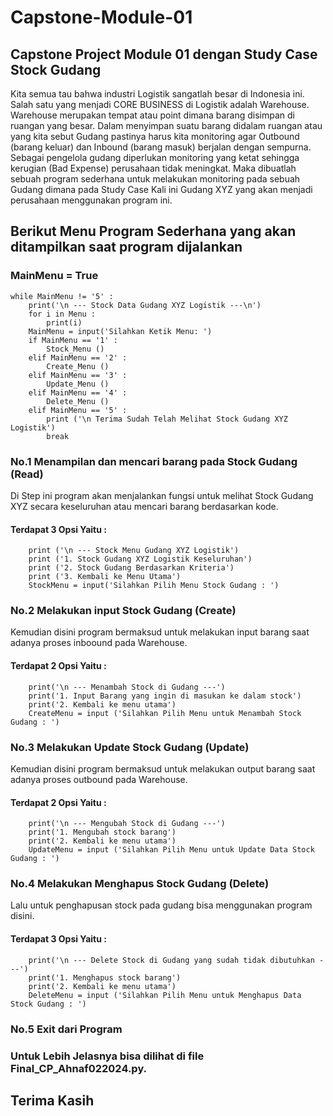 # Capstone-Module-01
## Capstone Project Module 01 dengan Study Case Stock Gudang
Kita semua tau bahwa industri Logistik sangatlah besar di Indonesia ini.
Salah satu yang menjadi CORE BUSINESS di Logistik adalah Warehouse.
Warehouse merupakan tempat atau point dimana barang disimpan di ruangan yang besar.
Dalam menyimpan suatu barang didalam ruangan atau yang kita sebut Gudang pastinya harus kita monitoring agar Outbound (barang keluar) dan Inbound (barang masuk) berjalan dengan sempurna.
Sebagai pengelola gudang diperlukan monitoring yang ketat sehingga kerugian (Bad Expense) perusahaan tidak meningkat.
Maka dibuatlah sebuah program sederhana untuk melakukan monitoring pada sebuah Gudang dimana pada Study Case Kali ini Gudang XYZ yang akan menjadi perusahaan menggunakan program ini.

## Berikut Menu Program Sederhana yang akan ditampilkan saat program dijalankan
### MainMenu = True
    while MainMenu != '5' :
        print('\n --- Stock Data Gudang XYZ Logistik ---\n')
        for i in Menu :
            print(i)
        MainMenu = input('Silahkan Ketik Menu: ')
        if MainMenu == '1' :
            Stock_Menu ()
        elif MainMenu == '2' :
            Create_Menu ()
        elif MainMenu == '3' :
            Update_Menu ()
        elif MainMenu == '4' :
            Delete_Menu ()
        elif MainMenu == '5' :
            print ('\n Terima Sudah Telah Melihat Stock Gudang XYZ Logistik')
            break
            
### No.1 Menampilan dan mencari barang pada Stock Gudang (Read)
Di Step ini program akan menjalankan fungsi untuk melihat Stock Gudang XYZ secara keseluruhan atau mencari barang berdasarkan kode.
#### Terdapat 3 Opsi Yaitu :
        print ('\n --- Stock Menu Gudang XYZ Logistik')
        print ('1. Stock Gudang XYZ Logistik Keseluruhan')
        print ('2. Stock Gudang Berdasarkan Kriteria')
        print ('3. Kembali ke Menu Utama')
        StockMenu = input('Silahkan Pilih Menu Stock Gudang : ')
### No.2 Melakukan input Stock Gudang (Create)
Kemudian disini program bermaksud untuk melakukan input barang saat adanya proses inboound pada Warehouse.
#### Terdapat 2 Opsi Yaitu :
        print('\n --- Menambah Stock di Gudang ---')
        print('1. Input Barang yang ingin di masukan ke dalam stock')
        print('2. Kembali ke menu utama')
        CreateMenu = input ('Silahkan Pilih Menu untuk Menambah Stock Gudang : ')

### No.3 Melakukan Update Stock Gudang (Update)
Kemudian disini program bermaksud untuk melakukan output barang saat adanya proses outbound pada Warehouse.
#### Terdapat 2 Opsi Yaitu :
        print('\n --- Mengubah Stock di Gudang ---')
        print('1. Mengubah stock barang')
        print('2. Kembali ke menu utama')
        UpdateMenu = input ('Silahkan Pilih Menu untuk Update Data Stock Gudang : ')

### No.4 Melakukan Menghapus Stock Gudang (Delete)
Lalu untuk penghapusan stock pada gudang bisa menggunakan program disini.
#### Terdapat 3 Opsi Yaitu :
        print('\n --- Delete Stock di Gudang yang sudah tidak dibutuhkan ---')
        print('1. Menghapus stock barang')
        print('2. Kembali ke menu utama')
        DeleteMenu = input ('Silahkan Pilih Menu untuk Menghapus Data Stock Gudang : ')

### No.5 Exit dari Program

### Untuk Lebih Jelasnya bisa dilihat di file Final_CP_Ahnaf022024.py.

## Terima Kasih
